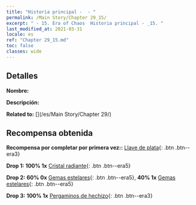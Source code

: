 ```yaml
---
title: "Historia principal -  - "
permalink: /Main Story/Chapter 29_15/
excerpt: " - 15. Era of Chaos  Historia principal - _15. "
last_modified_at: 2021-03-31
locale: es
ref: "Chapter 29_15.md"
toc: false
classes: wide
---
```


## Detalles

 **Nombre:** 

 **Descripción:** 

 **Related to:** [](/es/Main Story/Chapter 29/)

## Recompensa obtenida

 **Recompensa por completar por primera vez::** [Llave de plata](/es/Items/con_693/){: .btn .btn--era3}

 **Drop 1:** **100% 1x** [Cristal radiante](/es/Items/mat_101/){: .btn .btn--era5}

 **Drop 2:** **60% 0x** [Gemas estelares](/es/Items/mat_93/){: .btn .btn--era5}, **40% 1x** [Gemas estelares](/es/Items/mat_93/){: .btn .btn--era5}

 **Drop 3:** **100% 1x** [Pergaminos de hechizo](/es/Items/con_694/){: .btn .btn--era3}

